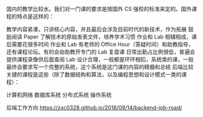 国内的教学比较水。我们对一门课的要求是按国外 CS 强校的标准来定的。国外课程的特点是这样的：

教学内容紧凑，只讲核心内容，并且最后会涉及目前时代的新技术，作为拓展
鼓励阅读 Paper 了解技术的原始发表文件，培养学术习惯
作业和 Lab 相辅相成，课后需要花很多时间
作业和 Lab 有老师的 Office Hour（答疑时间）和助教指导，还有课程论坛。有的会由助教开专门的 Lab 复盘课
日常出勤占比例很低，普遍会提供课程录像供后面查阅
Lab 设计合理，一般都是环环相扣，系统类的课，一般最终会要求写一个完整的系统，这个系统是这门课的内容的精髓和总结
后端比较关键的课程是这些（除了数据结构和算法，以及编程思想和设计模式一类的课程）：

计算机网络
数据库系统
分布式系统
操作系统


后端工作方向
    https://zxc0328.github.io/2018/09/14/backend-job-road/
